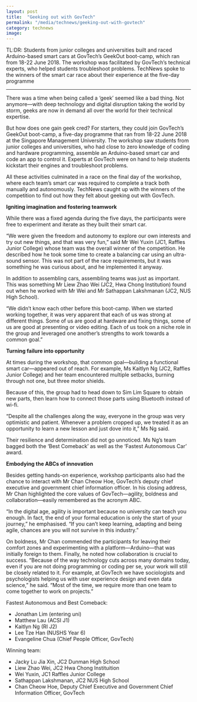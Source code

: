 ```yaml
---
layout: post
title:  "Geeking out with GovTech"
permalink: "/media/technews/geeking-out-with-govtech"
category: technews
image: 
---
```


TL:DR: Students from junior colleges and universities built and raced Arduino-based smart cars at GovTech’s GeekOut boot-camp, which ran from 18-22 June 2018. The workshop was facilitated by GovTech’s technical experts, who helped students troubleshoot problems. TechNews spoke to the winners of the smart car race about their experience at the five-day programme

---
There was a time when being called a ‘geek’ seemed like a bad thing. Not anymore—with deep technology and digital disruption taking the world by storm, geeks are now in demand all over the world for their technical expertise.

But how does one gain geek cred? For starters, they could join GovTech’s GeekOut boot-camp, a five-day programme that ran from 18-22 June 2018 at the Singapore Management University. The workshop saw students from junior colleges and universities, who had close to zero knowledge of coding and hardware programming, assemble an Arduino-based smart car and code an app to control it. Experts at GovTech were on hand to help students kickstart their engines and troubleshoot problems.

All these activities culminated in a race on the final day of the workshop, where each team’s smart car was required to complete a track both manually and autonomously. TechNews caught up with the winners of the competition to find out how they felt about geeking out with GovTech.


**Igniting imagination and fostering teamwork**

While there was a fixed agenda during the five days, the participants were free to experiment and iterate as they built their smart car.

“We were given the freedom and autonomy to explore our own interests and try out new things, and that was very fun,” said Mr Wei Yuxin (JC1, Raffles Junior College) whose team was the overall winner of the competition. He described how he took some time to create a balancing car using an ultra-sound sensor. This was not part of the race requirements, but it was something he was curious about, and he implemented it anyway. 

In addition to assembling cars, assembling teams was just as important. This was something Mr Liew Zhao Wei (JC2, Hwa Chong Institution) found out when he worked with Mr Wei and Mr Sathappan Lakshmanan (JC2, NUS High School).

“We didn’t know each other before this boot-camp. When we started working together, it was very apparent that each of us was strong at different things. Some of us are good at hardware and fixing things, some of us are good at presenting or video editing. Each of us took on a niche role in the group and leveraged one another’s strengths to work towards a common goal.” 


**Turning failure into opportunity**

At times during the workshop, that common goal—building a functional smart car—appeared out of reach. For example, Ms Kaitlyn Ng (JC2, Raffles Junior College) and her team encountered multiple setbacks, burning through not one, but three motor shields.

Because of this, the group had to head down to Sim Lim Square to obtain new parts, then learn how to connect those parts using Bluetooth instead of wi-fi. 

“Despite all the challenges along the way, everyone in the group was very optimistic and patient. Whenever a problem cropped up, we treated it as an opportunity to learn a new lesson and just dove into it,” Ms Ng said. 

Their resilience and determination did not go unnoticed. Ms Ng’s team bagged both the ‘Best Comeback’ as well as the ‘Fastest Autonomous Car’ award.


**Embodying the ABCs of innovation**

Besides getting hands-on experience, workshop participants also had the chance to interact with Mr Chan Cheow Hoe, GovTech’s deputy chief executive and government chief information officer. In his closing address, Mr Chan highlighted the core values of GovTech—agility, boldness and collaboration—easily remembered as the acronym ABC.

“In the digital age, agility is important because no university can teach you enough. In fact, the end of your formal education is only the start of your journey,” he emphasised. “If you can’t keep learning, adapting and being agile, chances are you will not survive in this industry.”

On boldness, Mr Chan commended the participants for leaving their comfort zones and experimenting with a platform—Arduino—that was initially foreign to them. Finally, he noted how collaboration is crucial to success.
“Because of the way technology cuts across many domains today, even if you are not doing programming or coding per se, your work will still be closely related to it. For example, at GovTech we have sociologists and psychologists helping us with user experience design and even data science,” he said. “Most of the time, we require more than one team to come together to work on projects.”


Fastest Autonomous and Best Comeback:
- Jonathan Lim (entering uni)
- Matthew Lau (ACSI J1)
- Kaitlyn Ng (RI J2)
- Lee Tze Han (NUSHS Year 6)
- Evangeline Chua (Chief People Officer, GovTech)

Winning team:
- Jacky Lu Jia Xin, JC2 Dunman High School 
- Liew Zhao Wei, JC2 Hwa Chong Instituition
- Wei Yuxin, JC1 Raffles Junior College
- Sathappan Lakshmanan, JC2 NUS High School 
- Chan Cheow Hoe, Deputy Chief Executive and Government Chief Information Officer, GovTech
